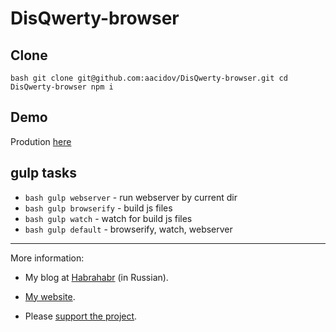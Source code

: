 # DisQwerty-browser

## Clone

``bash
git clone git@github.com:aacidov/DisQwerty-browser.git
cd DisQwerty-browser
npm i
``

## Demo

Prodution [here](http://aacidov.ru/DisQwerty)

## gulp tasks

* ``bash gulp webserver`` - run webserver by current dir
* ``bash gulp browserify`` -  build js files
* ``bash gulp watch`` -  watch for build js files
* ``bash gulp default`` - browserify, watch, webserver

---
More information:

* My blog at [Habrahabr](https://habrahabr.ru/users/ibakaidov/topics/) (in Russian).

* [My website](http://aacidov.ru/).

* Please [support the project](http://aacidov.ru/donate).
